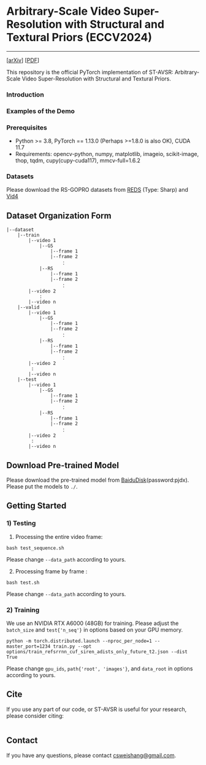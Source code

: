 # Arbitrary-Scale Video Super-Resolution with Structural and Textural Priors (ECCV2024)
---
[[arXiv]()] [[PDF]()]

This repository is the official PyTorch implementation of ST-AVSR: Arbitrary-Scale Video Super-Resolution with Structural and Textural Priors.

### Introduction


### Examples of the Demo

### Prerequisites
- Python >= 3.8, PyTorch == 1.13.0 (Perhaps >=1.8.0 is also OK), CUDA 11.7
- Requirements: opencv-python, numpy, matplotlib, imageio, scikit-image, thop, tqdm, cupy(cupy-cuda117), mmcv-full=1.6.2

### Datasets
Please download the RS-GOPRO datasets from [REDS](https://seungjunnah.github.io/Datasets/reds.html) (Type: Sharp) and [Vid4](https://drive.google.com/drive/folders/1An6hF1oYkeWxfOBxxKm073mvgIFrBNDA)

## Dataset Organization Form
```
|--dataset
    |--train  
        |--video 1
            |--GS
                |--frame 1
                |--frame 2
                    ：
            |--RS
                |--frame 1
                |--frame 2
                    ： 
        |--video 2
            :
        |--video n
    |--valid
        |--video 1
            |--GS
                |--frame 1
                |--frame 2
                    ：
            |--RS
                |--frame 1
                |--frame 2
                    ：   
        |--video 2
         :
        |--video n
    |--test
        |--video 1
            |--GS
                |--frame 1
                |--frame 2
                    ：
            |--RS
                |--frame 1
                |--frame 2
                    ：   
        |--video 2
         :
        |--video n
```

## Download Pre-trained Model
Please download the pre-trained model from [BaiduDisk]()(password:pjdx). Please put the models to `./`.

## Getting Started
### 1) Testing
1. Processing the entire video frame:
```
bash test_sequence.sh
```
Please change `--data_path` according to yours.

2. Processing frame by frame :
```
bash test.sh
```
Please change `--data_path` according to yours.

### 2) Training

We use an NVIDIA RTX A6000 (48GB) for training. Please adjust the `batch_size` and `test{'n_seq'}` in options based on your GPU memory.
```
python -m torch.distributed.launch --nproc_per_node=1 --master_port=1234 train.py --opt options/train_refsrrnn_cuf_siren_adists_only_future_t2.json --dist True
```
Please change `gpu_ids`, `path{'root', 'images'}`, and `data_root` in options according to yours.


## Cite
If you use any part of our code, or ST-AVSR is useful for your research, please consider citing:
```

```

## Contact
If you have any questions, please contact csweishang@gmail.com.

